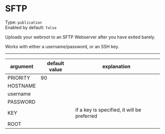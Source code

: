 # SFTP

Type: `publication`  
Enabled by default: `false`

Uploads your webroot to an SFTP Webserver after you have exited barely.

Works with either a username/password, or an SSH key.

---

|argument				|default value		|explanation										|
|-----------------------|-------------------|---------------------------------------------------|
|PRIORITY				|90					|													|
|HOSTNAME				|					|													|
|username				|					|													|
|PASSWORD				|					|													|
|KEY					|					|if a key is specified, it will be preferred		|
|ROOT					|					|													|
